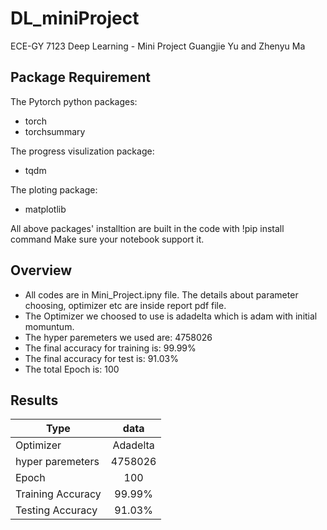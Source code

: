 # DL_miniProject
ECE-GY 7123 Deep Learning - Mini Project
Guangjie Yu and Zhenyu Ma

## Package Requirement
The Pytorch python packages:
* torch
* torchsummary

The progress visulization package:
* tqdm

The ploting package:
* matplotlib

All above packages' installtion are built in the code with
!pip install command 
Make sure your notebook support it.

## Overview

* All codes are in Mini_Project.ipny file. The details about parameter choosing, optimizer etc are inside report pdf file.
* The Optimizer we choosed to use is adadelta which is adam with initial momuntum.
* The hyper paremeters we used are: 4758026
* The final accuracy for training is: 99.99%
* The final accuracy for test is: 91.03%
* The total Epoch is: 100


## Results

| Type |  data |
|----------|:-------------:|
| Optimizer |  Adadelta |
| hyper paremeters | 4758026 |
| Epoch | 100 |
| Training Accuracy |  99.99% |
| Testing Accuracy |    91.03%   |
